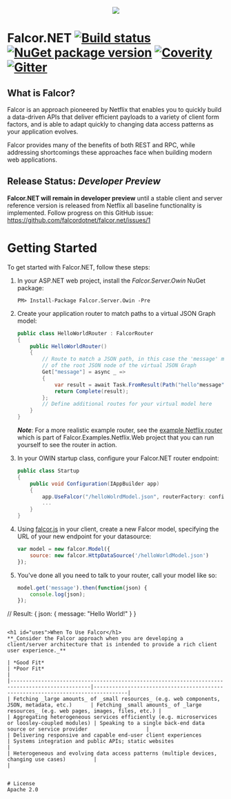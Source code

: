 <p align="center">
  <img src="https://cloud.githubusercontent.com/assets/1016365/8711049/66438ebc-2b03-11e5-8a8a-75934f7ca7ec.png">
</p>

# Falcor.NET [![Build status](https://ci.appveyor.com/api/projects/status/y7ybdqvvcrpxl1kq?svg=true)](https://ci.appveyor.com/project/CraigSmitham/falcor-net) [![NuGet package version](https://img.shields.io/nuget/v/Falcor.svg?style=flat)](https://www.nuget.org/packages/Falcor.Server.Owin)  [![Coverity](https://scan.coverity.com/projects/6781/badge.svg)](https://scan.coverity.com/projects/falcordotnet-falcor-net) [![Gitter](https://badges.gitter.im/Join%20Chat.svg)](https://gitter.im/falcordotnet/falcor.net)

## What is Falcor?
Falcor is an approach pioneered by Netflix that enables you to quickly build a data-driven APIs that deliver efficient payloads to a variety of client form factors, and is able to adapt quickly to changing data access patterns as your application evolves. 

Falcor provides many of the benefits of both REST and RPC, while addressing shortcomings these approaches face when building modern web applications. 

## Release Status: _Developer Preview_
**Falcor.NET will remain in developer preview** until a stable client and server reference version is released from Netflix all baseline functionality is implemented. Follow progress on this GitHub issue: https://github.com/falcordotnet/falcor.net/issues/1


# Getting Started

To get started with Falcor.NET, follow these steps:

1. In your ASP.NET web project, install the _Falcor.Server.Owin_ NuGet package:

   ```
   PM> Install-Package Falcor.Server.Owin -Pre
   ```
2. Create your application router to match paths to a virtual JSON Graph model:

   ```cs
   public class HelloWorldRouter : FalcorRouter
   {
       public HelloWorldRouter()
       {
           // Route to match a JSON path, in this case the 'message' member 
           // of the root JSON node of the virtual JSON Graph
           Get["message"] = async _ =>
           {
               var result = await Task.FromResult(Path("hello"message").Atom("Hello World"));
               return Complete(result);
           };
           // Define additional routes for your virtual model here
       }
   }
   ```
   **_Note_**: For a more realistic example router, see the [example Netflix router](https://github.com/falcordotnet/falcor.net/blob/master/examples/Falcor.Examples.Netflix/NetflixRouter.cs) which  is part of Falcor.Examples.Netflix.Web project that you can run yourself to see the router in action.

3. In your OWIN startup class, configure your Falcor.NET router endpoint:

   ```cs
   public class Startup
   {
       public void Configuration(IAppBuilder app)
       {
           app.UseFalcor("/helloWolrdModel.json", routerFactory: config => new HelloWorldRouter());
           ...
       }
   }

   ```
4. Using [falcor.js](https://netflix.github.io/falcor/build/falcor.browser.js) in your client, create a new Falcor model, specifying the URL of your new endpoint for your datasource:

   ```js
   var model = new falcor.Model({
       source: new falcor.HttpDataSource('/helloWorldModel.json')
   });
   ```
5. You've done all you need to talk to your router, call your model like so:

   ```js
   model.get('message').then(function(json) {
       console.log(json);
   });
  // Result:
  {
     json: {
         message: "Hello World!"
     }
  }
  ````
  
<h1 id="uses">When To Use Falcor</h1>
**_Consider the Falcor approach when you are developing a client/server architecture that is intended to provide a rich client user experience._** 

| *Good Fit*                                                                                     | *Poor Fit*                                                                        |
|------------------------------------------------------------------------------------------------|---------------------------------------------------------------------------------|
| Fetching _large amounts_ of _small resources_ (e.g. web components, JSON, metadata, etc.)      | Fetching _small amounts_ of _large resources_ (e.g. web pages, images, files, etc.) |
| Aggregating heterogeneous services efficiently (e.g. microservices or loosley-coupled modules) | Speaking to a single back-end data source or service provider                   |
| Delivering responsive and capable end-user client experiences                                  | Systems integration and public APIs; static websites                            |
| Heterogeneous and evolving data access patterns (multiple devices, changing use cases)         |                                                                                 |


# License
Apache 2.0
